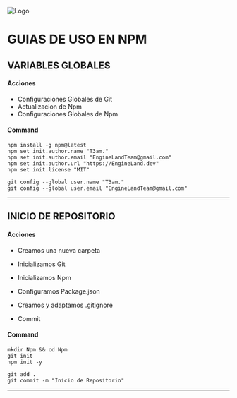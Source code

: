 ![Logo](~@img/logo-elt-13.png)

# GUIAS DE USO EN NPM

## VARIABLES GLOBALES

<!-- Acciones -->

#### Acciones

- Configuraciones Globales de Git
- Actualizacion de Npm
- Configuraciones Globales de Npm

<!-- Acciones -->

<!-- Command -->

#### Command

```
npm install -g npm@latest
npm set init.author.name "T3am."
npm set init.author.email "EngineLandTeam@gmail.com"
npm set init.author.url "https://EngineLand.dev"
npm set init.license "MIT"

git config --global user.name "T3am."
git config --global user.email "EngineLandTeam@gmail.com"
```

<!-- Command -->

---

## INICIO DE REPOSITORIO

<!-- Acciones -->

#### Acciones

- Creamos una nueva carpeta
- Inicializamos Git
- Inicializamos Npm
- Configuramos Package.json
- Creamos y adaptamos .gitignore

- Commit

<!-- Acciones -->

<!-- Command -->

#### Command

```
mkdir Npm && cd Npm
git init
npm init -y

git add .
git commit -m "Inicio de Repositorio"
```

<!-- Command -->

---
